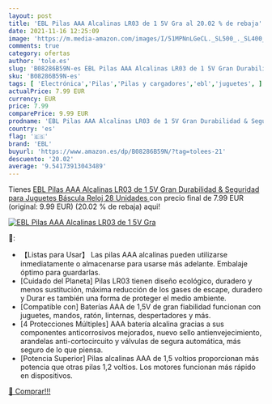 ```yaml
---
layout: post
title: 'EBL Pilas AAA Alcalinas LR03 de 1 5V Gra al 20.02 % de rebaja'
date: 2021-11-16 12:25:09
image: 'https://m.media-amazon.com/images/I/51MPNnLGeCL._SL500_._SL400_.jpg'
comments: true
category: ofertas
author: 'tole.es'
slug: 'B08286B59N-es EBL Pilas AAA Alcalinas LR03 de 1 5V Gran Durabilidad &...'
sku: 'B08286B59N-es'
tags: [ 'Electrónica','Pilas','Pilas y cargadores','ebl','juguetes', ]
actualPrice: 7.99 EUR
currency: EUR
price: 7.99
comparePrice: 9.99 EUR
prodname: 'EBL Pilas AAA Alcalinas LR03 de 1 5V Gran Durabilidad & Seguridad para Juguetes Báscula Reloj  28 Unidades '
country: 'es'
flag: '🇪🇸'
brand: 'EBL'
buyurl: 'https://www.amazon.es/dp/B08286B59N/?tag=tolees-21'
descuento: '20.02'
average: '9.54173913043489'
---
```


Tienes [EBL Pilas AAA Alcalinas LR03 de 1 5V Gran Durabilidad & Seguridad para Juguetes Báscula Reloj  28 Unidades ](https://www.amazon.es/dp/B08286B59N/?tag=tolees-21) con precio final de  7.99 EUR (original: 9.99 EUR) (20.02 %  de rebaja) aqui!

[![EBL Pilas AAA Alcalinas LR03 de 1 5V Gra](https://m.media-amazon.com/images/I/51MPNnLGeCL._SL500_._SL400_.jpg)](https://www.amazon.es/dp/B08286B59N/?tag=tolees-21)

🔎:

- 【Listas para Usar】 Las pilas AAA alcalinas pueden utilizarse inmediatamente o almacenarse para usarse más adelante. Embalaje óptimo para guardarlas.
- [Cuidado del Planeta] Pilas LR03 tienen diseño ecológico, duradero y menos sustitución, máxima reducción de los gases de escape, duradero y Durar es también una forma de proteger el medio ambiente.
- [Compatible con] Baterías AAA de 1,5V de gran fiabilidad funcionan con juguetes, mandos, ratón, linternas, despertadores y más.
- [4 Protecciones Múltiples] AAA batería alcalina gracias a sus componentes anticorrosivos mejorados, nuevo sello antienvejecimiento, arandelas anti-cortocircuito y válvulas de segura automática, más seguro de lo que piensa.
- [Potencia Superior] Pilas alcalinas AAA de 1,5 voltios proporcionan más potencia que otras pilas 1,2 voltios. Los motores funcionan más rápido en dispositivos.

[🛒 Comprar!!!](https://www.amazon.es/dp/B08286B59N/?tag=tolees-21)
